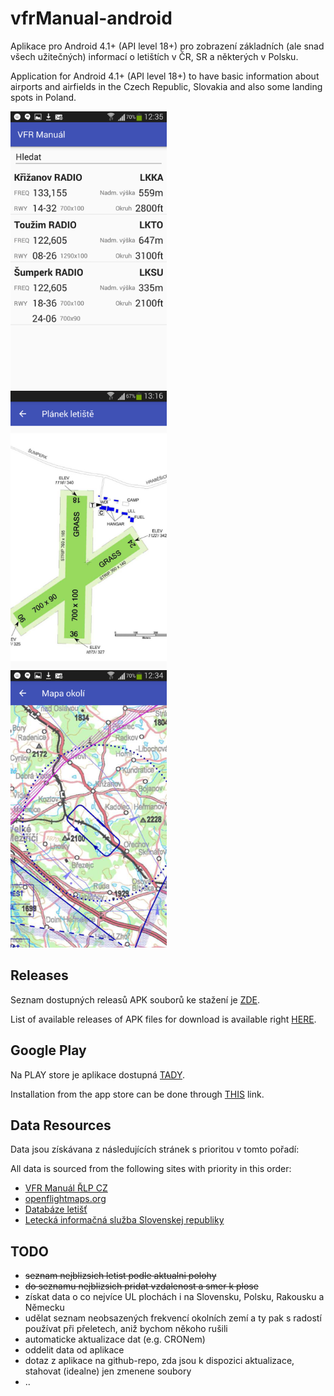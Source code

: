 # vfrManual-android

Aplikace pro Android 4.1+ (API level 18+) pro zobrazení základních (ale snad všech užitečných) informací o letištích v ČR, SR a některých v Polsku.

Application for Android 4.1+ (API level 18+) to have basic information about airports and airfields in the Czech Republic, Slovakia and also some landing spots in Poland.


<img src="https://raw.githubusercontent.com/ibisek/vfrManual-android/master/propaganda/vfr-manual1-small.png" width="250" height="444"/>&nbsp;&nbsp;<img src="https://raw.githubusercontent.com/ibisek/vfrManual-android/master/propaganda/vfr-manual2-small.png" width="250" height="444"/>&nbsp;&nbsp;<img src="https://raw.githubusercontent.com/ibisek/vfrManual-android/master/propaganda/vfr-manual3-small.png" width="250" height="444"/>

## Releases
Seznam dostupných releasů APK souborů ke stažení je [ZDE](https://github.com/ibisek/vfrManual-android/releases).

List of available releases of APK files for download is available right [HERE](https://github.com/ibisek/vfrManual-android/releases).

## Google Play
Na PLAY store je aplikace dostupná [TADY](https://play.google.com/store/apps/details?id=com.ibisek.vfrmanualcz).

Installation from the app store can be done through [THIS](https://play.google.com/store/apps/details?id=com.ibisek.vfrmanualcz) link.


## Data Resources
Data jsou získávana z následujících stránek s prioritou v tomto pořadí:

All data is sourced from the following sites with priority in this order:

* [VFR Manuál ŘLP CZ](http://lis.rlp.cz/vfrmanual/)
* [openflightmaps.org](https://openflightmaps.org/live/)
* [Databáze letišť](http://www.aerobaze.cz/gps/)
* [Letecká informačná služba Slovenskej republiky](https://aim.lps.sk/web/)

## TODO 
* ~~seznam nejblizsich letist podle aktualni polohy~~
* ~~do seznamu nejblizsich pridat vzdalenost a smer k plose~~
* získat data o co nejvíce UL plochách i na Slovensku, Polsku, Rakousku a Německu
* udělat seznam neobsazených frekvencí okolních zemí a ty pak s radostí používat při přeletech, aniž bychom někoho rušili
* automaticke aktualizace dat (e.g. CRONem)
* oddelit data od aplikace
* dotaz z aplikace na github-repo, zda jsou k dispozici aktualizace, stahovat (idealne) jen zmenene soubory
* ..
